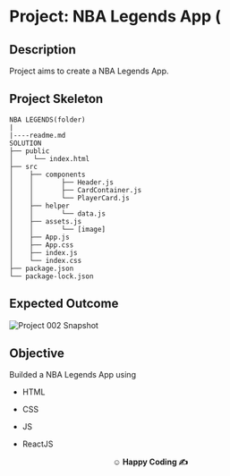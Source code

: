 # Project: NBA Legends App (

## Description

Project aims to create a NBA Legends App.


## Project Skeleton

```
NBA LEGENDS(folder)
|
|----readme.md        
SOLUTION
├── public
│     └── index.html
├── src
│    ├── components
│    │       ├── Header.js
│    │       ├── CardContainer.js
│    │       └── PlayerCard.js
│    ├── helper
│    │       └── data.js
│    ├── assets.js
│    │       └── [image]
│    ├── App.js
│    ├── App.css
│    ├── index.js
│    └── index.css
├── package.json
└── package-lock.json
```

## Expected Outcome

![Project 002 Snapshot](nba-legends.gif)

## Objective

Builded a NBA Legends App using 

- HTML

- CSS

- JS

- ReactJS



**<p align="center">&#9786; Happy Coding &#9997;</p>**